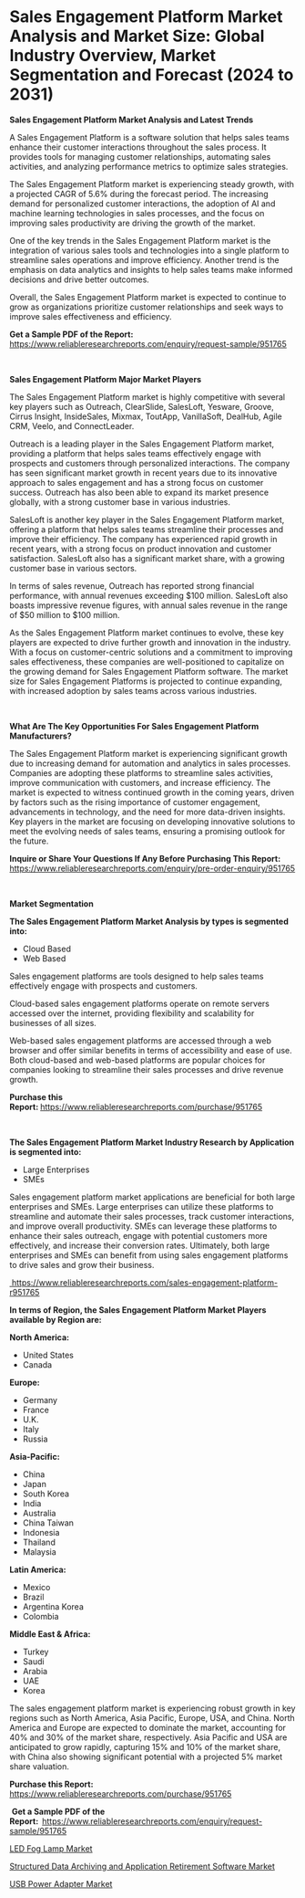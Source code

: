 <p><h1>Sales Engagement Platform Market Analysis and Market Size: Global Industry Overview, Market Segmentation and Forecast (2024 to 2031)</h1></p><p><strong>Sales Engagement Platform Market Analysis and Latest Trends</strong></p>
<p><p>A Sales Engagement Platform is a software solution that helps sales teams enhance their customer interactions throughout the sales process. It provides tools for managing customer relationships, automating sales activities, and analyzing performance metrics to optimize sales strategies.</p><p>The Sales Engagement Platform market is experiencing steady growth, with a projected CAGR of 5.6% during the forecast period. The increasing demand for personalized customer interactions, the adoption of AI and machine learning technologies in sales processes, and the focus on improving sales productivity are driving the growth of the market.</p><p>One of the key trends in the Sales Engagement Platform market is the integration of various sales tools and technologies into a single platform to streamline sales operations and improve efficiency. Another trend is the emphasis on data analytics and insights to help sales teams make informed decisions and drive better outcomes.</p><p>Overall, the Sales Engagement Platform market is expected to continue to grow as organizations prioritize customer relationships and seek ways to improve sales effectiveness and efficiency.</p></p>
<p><strong>Get a Sample PDF of the Report:&nbsp;</strong> <a href="https://www.reliableresearchreports.com/enquiry/request-sample/951765">https://www.reliableresearchreports.com/enquiry/request-sample/951765</a></p>
<p>&nbsp;</p>
<p><strong>Sales Engagement Platform Major Market Players</strong></p>
<p><p>The Sales Engagement Platform market is highly competitive with several key players such as Outreach, ClearSlide, SalesLoft, Yesware, Groove, Cirrus Insight, InsideSales, Mixmax, ToutApp, VanillaSoft, DealHub, Agile CRM, Veelo, and ConnectLeader. </p><p>Outreach is a leading player in the Sales Engagement Platform market, providing a platform that helps sales teams effectively engage with prospects and customers through personalized interactions. The company has seen significant market growth in recent years due to its innovative approach to sales engagement and has a strong focus on customer success. Outreach has also been able to expand its market presence globally, with a strong customer base in various industries.</p><p>SalesLoft is another key player in the Sales Engagement Platform market, offering a platform that helps sales teams streamline their processes and improve their efficiency. The company has experienced rapid growth in recent years, with a strong focus on product innovation and customer satisfaction. SalesLoft also has a significant market share, with a growing customer base in various sectors.</p><p>In terms of sales revenue, Outreach has reported strong financial performance, with annual revenues exceeding $100 million. SalesLoft also boasts impressive revenue figures, with annual sales revenue in the range of $50 million to $100 million.</p><p>As the Sales Engagement Platform market continues to evolve, these key players are expected to drive further growth and innovation in the industry. With a focus on customer-centric solutions and a commitment to improving sales effectiveness, these companies are well-positioned to capitalize on the growing demand for Sales Engagement Platform software. The market size for Sales Engagement Platforms is projected to continue expanding, with increased adoption by sales teams across various industries.</p></p>
<p>&nbsp;</p>
<p><strong>What Are The Key Opportunities For Sales Engagement Platform Manufacturers?</strong></p>
<p><p>The Sales Engagement Platform market is experiencing significant growth due to increasing demand for automation and analytics in sales processes. Companies are adopting these platforms to streamline sales activities, improve communication with customers, and increase efficiency. The market is expected to witness continued growth in the coming years, driven by factors such as the rising importance of customer engagement, advancements in technology, and the need for more data-driven insights. Key players in the market are focusing on developing innovative solutions to meet the evolving needs of sales teams, ensuring a promising outlook for the future.</p></p>
<p><strong>Inquire or Share Your Questions If Any Before Purchasing This Report:</strong> <a href="https://www.reliableresearchreports.com/enquiry/pre-order-enquiry/951765">https://www.reliableresearchreports.com/enquiry/pre-order-enquiry/951765</a></p>
<p>&nbsp;</p>
<p><strong>Market Segmentation</strong></p>
<p><strong>The Sales Engagement Platform Market Analysis by types is segmented into:</strong></p>
<p><ul><li>Cloud Based</li><li>Web Based</li></ul></p>
<p><p>Sales engagement platforms are tools designed to help sales teams effectively engage with prospects and customers. </p><p>Cloud-based sales engagement platforms operate on remote servers accessed over the internet, providing flexibility and scalability for businesses of all sizes. </p><p>Web-based sales engagement platforms are accessed through a web browser and offer similar benefits in terms of accessibility and ease of use. Both cloud-based and web-based platforms are popular choices for companies looking to streamline their sales processes and drive revenue growth.</p></p>
<p><strong>Purchase this Report:&nbsp;</strong><a href="https://www.reliableresearchreports.com/purchase/951765">https://www.reliableresearchreports.com/purchase/951765</a></p>
<p>&nbsp;</p>
<p><strong>The Sales Engagement Platform Market Industry Research by Application is segmented into:</strong></p>
<p><ul><li>Large Enterprises</li><li>SMEs</li></ul></p>
<p><p>Sales engagement platform market applications are beneficial for both large enterprises and SMEs. Large enterprises can utilize these platforms to streamline and automate their sales processes, track customer interactions, and improve overall productivity. SMEs can leverage these platforms to enhance their sales outreach, engage with potential customers more effectively, and increase their conversion rates. Ultimately, both large enterprises and SMEs can benefit from using sales engagement platforms to drive sales and grow their business.</p></p>
<p><a href="https://www.reliableresearchreports.com/sales-engagement-platform-r951765">&nbsp;https://www.reliableresearchreports.com/sales-engagement-platform-r951765</a></p>
<p><strong>In terms of Region, the Sales Engagement Platform Market Players available by Region are:</strong></p>
<p>
    <p> <strong> North America: </strong>
        <ul>
            <li>United States</li>
            <li>Canada</li>
        </ul>
        </p> 
    <p> <strong> Europe: </strong>
        <ul>
            <li>Germany</li>
            <li>France</li>
            <li>U.K.</li>
            <li>Italy</li>
            <li>Russia</li>
        </ul>
        </p> 
    <p> <strong> Asia-Pacific: </strong>
        <ul>
            <li>China</li>
            <li>Japan</li>
            <li>South Korea</li>
            <li>India</li>
            <li>Australia</li>
            <li>China Taiwan</li>
            <li>Indonesia</li>
            <li>Thailand</li>
            <li>Malaysia</li>
        </ul>
        </p> 
    <p> <strong> Latin America: </strong>
        <ul>
            <li>Mexico</li>
            <li>Brazil</li>
            <li>Argentina Korea</li>
            <li>Colombia</li>
        </ul>
        </p> 
    <p> <strong> Middle East & Africa: </strong>
        <ul>
            <li>Turkey</li>
            <li>Saudi</li>
            <li>Arabia</li>
            <li>UAE</li>
            <li>Korea</li>
        </ul>
    </p>
    </p>
<p><p>The sales engagement platform market is experiencing robust growth in key regions such as North America, Asia Pacific, Europe, USA, and China. North America and Europe are expected to dominate the market, accounting for 40% and 30% of the market share, respectively. Asia Pacific and USA are anticipated to grow rapidly, capturing 15% and 10% of the market share, with China also showing significant potential with a projected 5% market share valuation.</p></p>
<p><strong>Purchase this Report: </strong><a href="https://www.reliableresearchreports.com/purchase/951765">https://www.reliableresearchreports.com/purchase/951765</a></p>
<p>&nbsp;<strong>Get a Sample PDF of the Report:&nbsp;&nbsp;</strong><a href="https://www.reliableresearchreports.com/enquiry/request-sample/951765">https://www.reliableresearchreports.com/enquiry/request-sample/951765</a></p>
<p><strong></strong></p>
<p><p><a href="https://www.linkedin.com/pulse/decoding-led-fog-lamp-market-deep-dive-latest-trends-segmentation-3bvhc?trackingId=LkwOFd8iM84aLqQkgLBEiw%3D%3D">LED Fog Lamp Market</a></p><p><a href="https://github.com/ashman753/Market-Research-Report-List-1/blob/main/structured-data-archiving-and-application-retirement-software-market.md">Structured Data Archiving and Application Retirement Software Market</a></p><p><a href="https://www.linkedin.com/pulse/usb-power-adapter-market-comprehensive-assessment-type-application-m7uqf?trackingId=JVV2FkAz%2BcSU3ibyVG9WSA%3D%3D">USB Power Adapter Market</a></p></p>